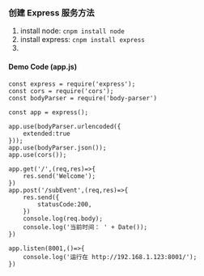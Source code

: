 ### 创建 Express 服务方法
1. install node: `cnpm install node`
1. install express: `cnpm install express`
1. 


#### Demo Code (app.js) 
```
const express = require('express');
const cors = require('cors');
const bodyParser = require('body-parser')

const app = express();

app.use(bodyParser.urlencoded({
    extended:true
}));
app.use(bodyParser.json());
app.use(cors());

app.get('/',(req,res)=>{
    res.send('Welcome');
})
app.post('/subEvent',(req,res)=>{
    res.send({
        statusCode:200,
    })
    console.log(req.body);
    console.log('当前时间： ' + Date());
})
 
app.listen(8001,()=>{
    console.log('运行在 http://192.168.1.123:8001/');
})
```
